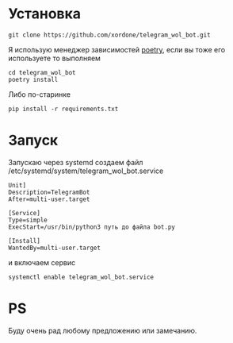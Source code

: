 # Установка
```
git clone https://github.com/xordone/telegram_wol_bot.git
```
Я использую менеджер зависимостей 
[poetry](https://python-poetry.org), если вы тоже его используете то выполняем
```
cd telegram_wol_bot
poetry install
```
Либо по-старинке 
```
pip install -r requirements.txt
```

# Запуск
Запускаю через systemd
создаем файл /etc/systemd/system/telegram_wol_bot.service
```
Unit]
Description=TelegramBot
After=multi-user.target

[Service]
Type=simple
ExecStart=/usr/bin/python3 путь до файла bot.py

[Install]
WantedBy=multi-user.target
```
и включаем сервис
```
systemctl enable telegram_wol_bot.service
```


# PS
Буду очень рад любому предложению или замечанию.